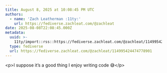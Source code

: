 ```yaml
---
title: August 8, 2025 at 10:08:45 PM UTC
authors:
  - name: 'Zach Leatherman :11ty:'
    url: https://fediverse.zachleat.com/@zachleat
date: 2025-08-08T22:08:45.000Z
metadata:
  uuid: >-
    11ty/import::rss::https://fediverse.zachleat.com/@zachleat/114995424474778901
  type: fediverse
  url: https://fediverse.zachleat.com/@zachleat/114995424474778901
---
```

\<p>I suppose it’s a good thing I enjoy writing code 😅\</p>